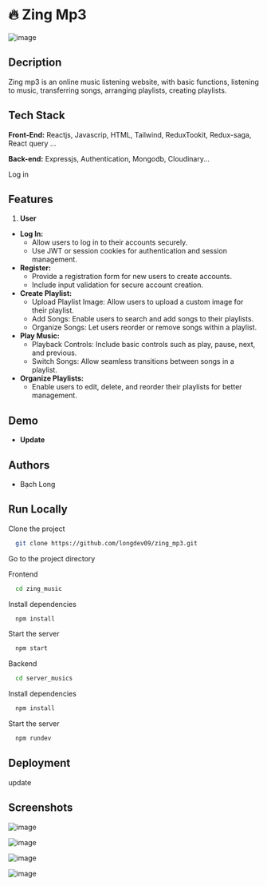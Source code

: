 
# 🔥 Zing Mp3


![image](https://github.com/user-attachments/assets/5b48a93e-f930-4fb5-82fd-2192ea9ca04d)


## Decription
Zing mp3 is an online music listening website, with basic functions, listening to music, transferring songs, arranging playlists, creating playlists.

## Tech Stack

**Front-End:** Reactjs, Javascrip, HTML, Tailwind, ReduxTookit, Redux-saga, React query ...

**Back-end:** Expressjs, Authentication, Mongodb, Cloudinary...


Log in



## Features
1.  **User** 
<ul>
  <li><strong>Log In:</strong>
    <ul>
      <li>Allow users to log in to their accounts securely.</li>
      <li>Use JWT or session cookies for authentication and session management.</li>
    </ul>
  </li>

  <li><strong>Register:</strong>
    <ul>
      <li>Provide a registration form for new users to create accounts.</li>
      <li>Include input validation for secure account creation.</li>
    </ul>
  </li>

  <li><strong>Create Playlist:</strong>
    <ul>
      <li>Upload Playlist Image: Allow users to upload a custom image for their playlist.</li>
      <li>Add Songs: Enable users to search and add songs to their playlists.</li>
      <li>Organize Songs: Let users reorder or remove songs within a playlist.</li>
    </ul>
  </li>

  <li><strong>Play Music:</strong>
    <ul>
      <li>Playback Controls: Include basic controls such as play, pause, next, and previous.</li>
      <li>Switch Songs: Allow seamless transitions between songs in a playlist.</li>
    </ul>
  </li>

  <li><strong>Organize Playlists:</strong>
    <ul>
      <li>Enable users to edit, delete, and reorder their playlists for better management.</li>
    </ul>
  </li>
</ul>


## Demo
- **Update**

## Authors

- Bạch Long

## Run Locally

Clone the project

```bash
  git clone https://github.com/longdev09/zing_mp3.git
```

Go to the project directory

Frontend 

```bash
  cd zing_music
```
Install dependencies

```bash
  npm install
```
Start the server

```bash
  npm start
```

Backend 
```bash
  cd server_musics
```
Install dependencies

```bash
  npm install
```
Start the server

```bash
  npm rundev
```

## Deployment
update
    

## Screenshots

![image](https://github.com/user-attachments/assets/cc27afc9-2bf0-486d-bfce-dec80061781c)

![image](https://github.com/user-attachments/assets/6e951b6d-5e4d-4224-913c-58fc76cee3e9)

![image](https://github.com/user-attachments/assets/d29126d7-e8fc-400f-b70a-75eed1642eb0)

![image](https://github.com/user-attachments/assets/5c8a0eca-1e8a-4629-b24c-619e563eab62)




